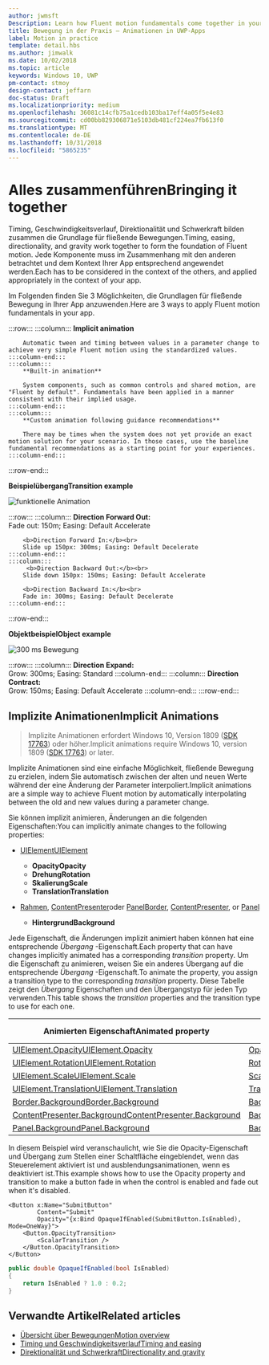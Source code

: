 ```yaml
---
author: jwmsft
Description: Learn how Fluent motion fundamentals come together in your app.
title: Bewegung in der Praxis – Animationen in UWP-Apps
label: Motion in practice
template: detail.hbs
ms.author: jimwalk
ms.date: 10/02/2018
ms.topic: article
keywords: Windows 10, UWP
pm-contact: stmoy
design-contact: jeffarn
doc-status: Draft
ms.localizationpriority: medium
ms.openlocfilehash: 36081c14cfb75a1cedb103ba17eff4a05f5e4e83
ms.sourcegitcommit: cd00bb829306871e5103db481cf224ea7fb613f0
ms.translationtype: MT
ms.contentlocale: de-DE
ms.lasthandoff: 10/31/2018
ms.locfileid: "5865235"
---
```

# <a name="bringing-it-together"></a><span data-ttu-id="5bb89-103">Alles zusammenführen</span><span class="sxs-lookup"><span data-stu-id="5bb89-103">Bringing it together</span></span>

<span data-ttu-id="5bb89-104">Timing, Geschwindigkeitsverlauf, Direktionalität und Schwerkraft bilden zusammen die Grundlage für fließende Bewegungen.</span><span class="sxs-lookup"><span data-stu-id="5bb89-104">Timing, easing, directionality, and gravity work together to form the foundation of Fluent motion.</span></span> <span data-ttu-id="5bb89-105">Jede Komponente muss im Zusammenhang mit den anderen betrachtet und dem Kontext Ihrer App entsprechend angewendet werden.</span><span class="sxs-lookup"><span data-stu-id="5bb89-105">Each has to be considered in the context of the others, and applied appropriately in the context of your app.</span></span>

<span data-ttu-id="5bb89-106">Im Folgenden finden Sie 3 Möglichkeiten, die Grundlagen für fließende Bewegung in Ihrer App anzuwenden.</span><span class="sxs-lookup"><span data-stu-id="5bb89-106">Here are 3 ways to apply Fluent motion fundamentals in your app.</span></span>

:::row:::
    :::column:::
        **Implicit animation**

        Automatic tween and timing between values in a parameter change to achieve very simple Fluent motion using the standardized values.
    :::column-end:::
    :::column:::
        **Built-in animation**

        System components, such as common controls and shared motion, are "Fluent by default". Fundamentals have been applied in a manner consistent with their implied usage.
    :::column-end:::
    :::column:::
        **Custom animation following guidance recommendations**

        There may be times when the system does not yet provide an exact motion solution for your scenario. In those cases, use the baseline fundamental recommendations as a starting point for your experiences.
    :::column-end:::
:::row-end:::

**<span data-ttu-id="5bb89-107">Beispielübergang</span><span class="sxs-lookup"><span data-stu-id="5bb89-107">Transition example</span></span>**

![funktionelle Animation](images/pageRefresh.gif)

:::row:::
    :::column:::
        <b>Direction Forward Out:</b><br>
        Fade out: 150m; Easing: Default Accelerate

        <b>Direction Forward In:</b><br>
        Slide up 150px: 300ms; Easing: Default Decelerate
    :::column-end:::
    :::column:::
         <b>Direction Backward Out:</b><br>
        Slide down 150px: 150ms; Easing: Default Accelerate

        <b>Direction Backward In:</b><br>
        Fade in: 300ms; Easing: Default Decelerate
    :::column-end:::
:::row-end:::

**<span data-ttu-id="5bb89-109">Objektbeispiel</span><span class="sxs-lookup"><span data-stu-id="5bb89-109">Object example</span></span>**

 ![300 ms Bewegung](images/control.gif)

:::row:::
    :::column:::
        <b>Direction Expand:</b><br>
        Grow: 300ms; Easing: Standard
    :::column-end:::
    :::column:::
        <b>Direction Contract:</b><br>
        Grow: 150ms; Easing: Default Accelerate
    :::column-end:::
:::row-end:::

## <a name="implicit-animations"></a><span data-ttu-id="5bb89-111">Implizite Animationen</span><span class="sxs-lookup"><span data-stu-id="5bb89-111">Implicit Animations</span></span>

> <span data-ttu-id="5bb89-112">Implizite Animationen erfordert Windows 10, Version 1809 ([SDK 17763](https://developer.microsoft.com/windows/downloads/windows-10-sdk)) oder höher.</span><span class="sxs-lookup"><span data-stu-id="5bb89-112">Implicit animations require Windows 10, version 1809 ([SDK 17763](https://developer.microsoft.com/windows/downloads/windows-10-sdk)) or later.</span></span>


<span data-ttu-id="5bb89-113">Implizite Animationen sind eine einfache Möglichkeit, fließende Bewegung zu erzielen, indem Sie automatisch zwischen der alten und neuen Werte während der eine Änderung der Parameter interpoliert.</span><span class="sxs-lookup"><span data-stu-id="5bb89-113">Implicit animations are a simple way to achieve Fluent motion by automatically interpolating between the old and new values during a parameter change.</span></span>

<span data-ttu-id="5bb89-114">Sie können implizit animieren, Änderungen an die folgenden Eigenschaften:</span><span class="sxs-lookup"><span data-stu-id="5bb89-114">You can implicitly animate changes to the following properties:</span></span>

- [<span data-ttu-id="5bb89-115">UIElement</span><span class="sxs-lookup"><span data-stu-id="5bb89-115">UIElement</span></span>](/uwp/api/windows.ui.xaml.uielement)
  - **<span data-ttu-id="5bb89-116">Opacity</span><span class="sxs-lookup"><span data-stu-id="5bb89-116">Opacity</span></span>**
  - **<span data-ttu-id="5bb89-117">Drehung</span><span class="sxs-lookup"><span data-stu-id="5bb89-117">Rotation</span></span>**
  - **<span data-ttu-id="5bb89-118">Skalierung</span><span class="sxs-lookup"><span data-stu-id="5bb89-118">Scale</span></span>**
  - **<span data-ttu-id="5bb89-119">Translation</span><span class="sxs-lookup"><span data-stu-id="5bb89-119">Translation</span></span>**

- <span data-ttu-id="5bb89-120">[Rahmen](/uwp/api/windows.ui.xaml.controls.border), [ContentPresenter](/uwp/api/windows.ui.xaml.controls.contentpresenter)oder [Panel](/uwp/api/windows.ui.xaml.controls.panel)</span><span class="sxs-lookup"><span data-stu-id="5bb89-120">[Border](/uwp/api/windows.ui.xaml.controls.border), [ContentPresenter](/uwp/api/windows.ui.xaml.controls.contentpresenter), or [Panel](/uwp/api/windows.ui.xaml.controls.panel)</span></span>
  - **<span data-ttu-id="5bb89-121">Hintergrund</span><span class="sxs-lookup"><span data-stu-id="5bb89-121">Background</span></span>**

<span data-ttu-id="5bb89-122">Jede Eigenschaft, die Änderungen implizit animiert haben können hat eine entsprechende _Übergang_ -Eigenschaft.</span><span class="sxs-lookup"><span data-stu-id="5bb89-122">Each property that can have changes implicitly animated has a corresponding _transition_ property.</span></span> <span data-ttu-id="5bb89-123">Um die Eigenschaft zu animieren, weisen Sie ein anderes Übergang auf die entsprechende _Übergang_ -Eigenschaft.</span><span class="sxs-lookup"><span data-stu-id="5bb89-123">To animate the property, you assign a transition type to the corresponding _transition_ property.</span></span> <span data-ttu-id="5bb89-124">Diese Tabelle zeigt den _Übergang_ Eigenschaften und den Übergangstyp für jeden Typ verwenden.</span><span class="sxs-lookup"><span data-stu-id="5bb89-124">This table shows the _transition_ properties and the transition type to use for each one.</span></span>

| <span data-ttu-id="5bb89-125">Animierten Eigenschaft</span><span class="sxs-lookup"><span data-stu-id="5bb89-125">Animated property</span></span> | <span data-ttu-id="5bb89-126">Übergang-Eigenschaft</span><span class="sxs-lookup"><span data-stu-id="5bb89-126">Transition property</span></span> | <span data-ttu-id="5bb89-127">Implizite Übergangstyp</span><span class="sxs-lookup"><span data-stu-id="5bb89-127">Implicit transition type</span></span> |
| -- | -- | -- |
| [<span data-ttu-id="5bb89-128">UIElement.Opacity</span><span class="sxs-lookup"><span data-stu-id="5bb89-128">UIElement.Opacity</span></span>](/uwp/api/windows.ui.xaml.uielement.opacity) | [<span data-ttu-id="5bb89-129">OpacityTransition</span><span class="sxs-lookup"><span data-stu-id="5bb89-129">OpacityTransition</span></span>](/uwp/api/windows.ui.xaml.uielement.opacitytransition) | [<span data-ttu-id="5bb89-130">ScalarTransition</span><span class="sxs-lookup"><span data-stu-id="5bb89-130">ScalarTransition</span></span>](/uwp/api/windows.ui.xaml.scalartransition) |
| [<span data-ttu-id="5bb89-131">UIElement.Rotation</span><span class="sxs-lookup"><span data-stu-id="5bb89-131">UIElement.Rotation</span></span>](/uwp/api/windows.ui.xaml.uielement.rotation) | [<span data-ttu-id="5bb89-132">RotationTransition</span><span class="sxs-lookup"><span data-stu-id="5bb89-132">RotationTransition</span></span>](/uwp/api/windows.ui.xaml.uielement.rotationtransition) | [<span data-ttu-id="5bb89-133">ScalarTransition</span><span class="sxs-lookup"><span data-stu-id="5bb89-133">ScalarTransition</span></span>](/uwp/api/windows.ui.xaml.scalartransition) |
| [<span data-ttu-id="5bb89-134">UIElement.Scale</span><span class="sxs-lookup"><span data-stu-id="5bb89-134">UIElement.Scale</span></span>](/uwp/api/windows.ui.xaml.uielement.scale) | [<span data-ttu-id="5bb89-135">ScaleTransition</span><span class="sxs-lookup"><span data-stu-id="5bb89-135">ScaleTransition</span></span>](/uwp/api/windows.ui.xaml.uielement.scaletransition) | [<span data-ttu-id="5bb89-136">Vector3Transition</span><span class="sxs-lookup"><span data-stu-id="5bb89-136">Vector3Transition</span></span>](/uwp/api/windows.ui.xaml.uielement.vector3transition) |
| [<span data-ttu-id="5bb89-137">UIElement.Translation</span><span class="sxs-lookup"><span data-stu-id="5bb89-137">UIElement.Translation</span></span>](/uwp/api/windows.ui.xaml.uielement.scale) | [<span data-ttu-id="5bb89-138">TranslationTransition</span><span class="sxs-lookup"><span data-stu-id="5bb89-138">TranslationTransition</span></span>](/uwp/api/windows.ui.xaml.uielement.translationtransition) | [<span data-ttu-id="5bb89-139">Vector3Transition</span><span class="sxs-lookup"><span data-stu-id="5bb89-139">Vector3Transition</span></span>](/uwp/api/windows.ui.xaml.uielement.vector3transition) |
| [<span data-ttu-id="5bb89-140">Border.Background</span><span class="sxs-lookup"><span data-stu-id="5bb89-140">Border.Background</span></span>](/uwp/api/windows.ui.xaml.controls.border.background) | [<span data-ttu-id="5bb89-141">BackgroundTransition</span><span class="sxs-lookup"><span data-stu-id="5bb89-141">BackgroundTransition</span></span>](/uwp/api/windows.ui.xaml.controls.border.backgroundtransition) | [<span data-ttu-id="5bb89-142">BrushTransition</span><span class="sxs-lookup"><span data-stu-id="5bb89-142">BrushTransition</span></span>](//uwp/api/windows.ui.xaml.uielement.brushtransition) |
| [<span data-ttu-id="5bb89-143">ContentPresenter.Background</span><span class="sxs-lookup"><span data-stu-id="5bb89-143">ContentPresenter.Background</span></span>](/uwp/api/windows.ui.xaml.controls.contentpresenter.background) | [<span data-ttu-id="5bb89-144">BackgroundTransition</span><span class="sxs-lookup"><span data-stu-id="5bb89-144">BackgroundTransition</span></span>](/uwp/api/windows.ui.xaml.controls.contentpresenter.backgroundtransition) | [<span data-ttu-id="5bb89-145">BrushTransition</span><span class="sxs-lookup"><span data-stu-id="5bb89-145">BrushTransition</span></span>](//uwp/api/windows.ui.xaml.uielement.brushtransition) |
| [<span data-ttu-id="5bb89-146">Panel.Background</span><span class="sxs-lookup"><span data-stu-id="5bb89-146">Panel.Background</span></span>](/uwp/api/windows.ui.xaml.controls.panel.background) | [<span data-ttu-id="5bb89-147">BackgroundTransition</span><span class="sxs-lookup"><span data-stu-id="5bb89-147">BackgroundTransition</span></span>](/uwp/api/windows.ui.xaml.controls.panel.backgroundtransition)  | [<span data-ttu-id="5bb89-148">BrushTransition</span><span class="sxs-lookup"><span data-stu-id="5bb89-148">BrushTransition</span></span>](//uwp/api/windows.ui.xaml.uielement.brushtransition) |

<span data-ttu-id="5bb89-149">In diesem Beispiel wird veranschaulicht, wie Sie die Opacity-Eigenschaft und Übergang zum Stellen einer Schaltfläche eingeblendet, wenn das Steuerelement aktiviert ist und ausblendungsanimationen, wenn es deaktiviert ist.</span><span class="sxs-lookup"><span data-stu-id="5bb89-149">This example shows how to use the Opacity property and transition to make a button fade in when the control is enabled and fade out when it's disabled.</span></span>

```xaml
<Button x:Name="SubmitButton"
        Content="Submit"
        Opacity="{x:Bind OpaqueIfEnabled(SubmitButton.IsEnabled), Mode=OneWay}">
    <Button.OpacityTransition>
        <ScalarTransition />
    </Button.OpacityTransition>
</Button>
```

```csharp
public double OpaqueIfEnabled(bool IsEnabled)
{
    return IsEnabled ? 1.0 : 0.2;
}
```

## <a name="related-articles"></a><span data-ttu-id="5bb89-150">Verwandte Artikel</span><span class="sxs-lookup"><span data-stu-id="5bb89-150">Related articles</span></span>

- [<span data-ttu-id="5bb89-151">Übersicht über Bewegungen</span><span class="sxs-lookup"><span data-stu-id="5bb89-151">Motion overview</span></span>](index.md)
- [<span data-ttu-id="5bb89-152">Timing und Geschwindigkeitsverlauf</span><span class="sxs-lookup"><span data-stu-id="5bb89-152">Timing and easing</span></span>](timing-and-easing.md)
- [<span data-ttu-id="5bb89-153">Direktionalität und Schwerkraft</span><span class="sxs-lookup"><span data-stu-id="5bb89-153">Directionality and gravity</span></span>](directionality-and-gravity.md)